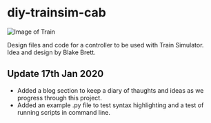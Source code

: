 # diy-trainsim-cab
![Image of Train](https://i.ibb.co/GQCNXZP/train.png)

Design files and code for a controller to be used with Train Simulator.<br>
Idea and design by Blake Brett.

## Update 17th Jan 2020

* Added a blog section to keep a diary of thaughts and ideas as we progress through this project.
* Added an example .py file to test syntax highlighting and a test of running scripts in command line.